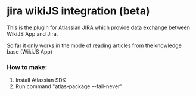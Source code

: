 # jira wikiJS integration (beta)
This is the plugin for Atlassian JIRA which provide data exchange between WikiJS App and Jira.

So far it only works in the mode of reading articles from the knowledge base (WikiJS App)

### How to make:
1. Install Atlassian SDK
2. Run command "atlas-package --fail-never"

